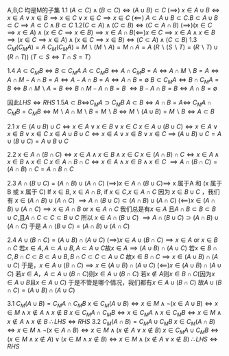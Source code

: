 A,B,C 均是M的子集
1.1 $(A\subset C )\wedge (B \subset C )\iff (A\cup B)\subset C$
$(\implies)$ $x\in A \cup B\iff x\in A \vee x\in B\implies x\in C\vee x\in C\implies x\in C$
$(\impliedby)$ $A\subset A\cup B\subset C. B\subset A\cup B\subset C\implies A\subset C \wedge B\subset C$
1.2$(C\subset A)\wedge (C\subset B)\iff (C\subset A\cap B)$
$(\implies)(x\in C\implies x \in A) \wedge (x\in C\implies x\in B)\implies x\in A\cap B$$(\impliedby)x\in C\implies x\in A\wedge x\in B\implies (x\in C \implies x\in A )\wedge (x\in C\implies x\in B)\iff (C\subset A)\wedge(C\subset B)$
1.3 $C_M(C_M A)=A$
$C_M(C_M A)=M\backslash(M\backslash A)=M\cap A=A$
$(R\backslash(S\backslash T)=(R\backslash T)\cup(R\cap T))$
$(T\subset S\iff T\cap S=T$）

1.4
$A\subset C_M B\iff B\subset C_M A$
$A\subset C_M B\iff A\cap C_M B=A\iff A\cap M\backslash B=A\iff A\cap M-A\cap B=A$$\iff A-A\cap B=A\iff A\cap B=\emptyset$
$B\subset C_M A\iff B\cap C_M A=B\iff B\cap M\backslash A=B\iff B\cap M-A\cap B=B$
$\iff B-A\cap B=B\iff A\cap B=\emptyset$

因此$LHS\iff RHS$
1.5$A\subset B$$\iff$$C_M A\supset C_M B$
$A\subset B\iff A\cap B=A\iff$
$C_M A\cap C_M B=C_M B\iff M\backslash A\cap M \backslash B=M\backslash B\iff M\backslash (A\cup B)=M\backslash B\iff A\subset B$

2.1
$x\in (A\cup B) \cup C\iff x\in A \vee x\in B\vee x\in C$
$x\in A\cup (B \cup C)$$\iff x\in A\vee x\in B\vee x\in C$
$x\in A\cup B \cup C \iff x\in A\vee x\in B\vee x\in C$
$\implies$ $(A\cup B)\cup C=A\cup(B\cup C)=A\cup B\cup C$

2.2
$x\in A\cap (B\cap C)\iff x\in A\wedge x\in B \wedge x\in C$
$x\in (A\cap B)\cap C\iff x\in A\wedge x\in B\wedge x\in C$
$x\in A\cap B\cap C\iff x\in A\wedge x\in B\wedge x\in C$
$\implies A\cap(B\cap C)=(A\cap B)\cap C=A\cap B\cap C$

2.3
$A\cap (B\cup C)=(A\cap B)\cup(A\cap C)$
$(\implies)x\in A\cap(B\cup C)\implies$ x 属于A 和 (x 属于B 或 x 属于 C)
If $x\in B$, $x\in A\cap B$, if $x\in C$,$x\in A\cap C$ 
因为 $x \in B\cup C$ ，我们有 $x\in (A\cap B) \cup (A\cap C)$
$\implies A\cap (B\cup C)\subset (A\cap B)\cup(A\cap C)$
$(\impliedby)x\in (A\cap B)\cup(A\cap C)\implies x\in A\cap B$ or  $x\in A\cap C$
我们总是有$x\in A$ 且$A\cap B\subset B\subset B\cup C$,且$A\cap C\subset C\subset B\cup C$
所以 $x\in A\cap (B\cup C)$
$\implies A\cap (B\cup C)\supset (A\cap B)\cup(A\cap C)$
于是 $A\cap (B\cup C)=(A\cap B)\cup(A\cap C)$

2.4
$A\cup (B\cap C)=(A\cup B)\cap(A\cup C)$
$(\implies)x\in A\cup(B\cap C)\implies x\in A$ or $x\in B\cap C$
若$x\in A,A\subset A\cup B,A\subset A\cup C$故$x\in A\implies (A\cup B)\cap(A\cup C)$
若$x\in B\cap C,B\cap C\subset B\subset A\cup B,B\cap C\subset C\subset A\cup C$
故$x\in B\cap C\implies x\in (A\cup B)\cap(A\cup C)$
于是，$x\in A\cup (B\cap C)\implies x\in (A\cup B)\cap(A\cup C)$
$(\impliedby)x\in (A\cup B)\cap (A\cup C)$
若$x\in A$，$A\subset A\cup (B\cap C)$则$x\in A\cup(B\cap C)$
若$x\notin A$则$x\in B\cap C$(因为$x\in A\cup B$且$x\in A\cup C$)
于是不管是哪个情况，我们都有$x\in A\cup (B\cap C)$
故$A\cup (B\cap C)=(A\cup B)\cap(A\cup C)$

3.1
$C_M(A\cup B)=C_M A \cap C_M B$
$x\in C_M(A\cup B)\iff x\in M\wedge \neg(x\in A\cup B)\iff x\in M\wedge x\notin A\wedge x\notin B$
$x\in C_M A\cap C_M B\iff x\in C_M A\wedge x\in C_M B\iff x\in M\wedge x\notin A\wedge x\notin B$
$\therefore LHS\iff RHS$
3.2
$C_M(A\cap B)=C_M A\cup C_M B$
$x\in C_M(A\cap B)\iff x\in M\wedge \neg(x\in A\cap B)\iff x\in M\wedge(x\notin A\vee x\notin B)$
$x\in C_M A\cup C_M B\iff (x\in M\wedge x\notin A)\vee(x\in M\wedge x\notin B)\iff x\in M\wedge(x\notin A\vee x\notin B)$
$\therefore LHS\iff RHS$

